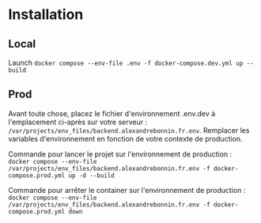 # Installation
## Local
Launch `docker compose --env-file .env -f docker-compose.dev.yml up --build`

## Prod
Avant toute chose, placez le fichier d'environnement .env.dev à l'emplacement ci-après sur votre serveur : `/var/projects/env_files/backend.alexandrebonnin.fr.env`.
Remplacer les variables d'environnement en fonction de votre contexte de production.

Commande pour lancer le projet sur l'environnement de production :<br>
`docker compose --env-file /var/projects/env_files/backend.alexandrebonnin.fr.env -f docker-compose.prod.yml up -d --build`

Commande pour arrêter le container sur l'environnement de production :<br>
`docker compose --env-file /var/projects/env_files/backend.alexandrebonnin.fr.env -f docker-compose.prod.yml down`